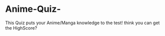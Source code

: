 # Anime-Quiz-
This Quiz puts your Anime/Manga knowledge to the test! think you can get the HighScore?
